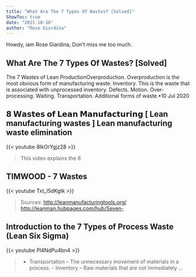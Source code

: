 ```yaml
---
title: "What Are The 7 Types Of Wastes? [Solved]"
ShowToc: true 
date: "2021-10-16"
author: "Rose Giardina" 
---
```


Howdy, iam Rose Giardina, Don’t miss me too much.
## What Are The 7 Types Of Wastes? [Solved]
The 7 Wastes of Lean ProductionOverproduction. Overproduction is the most obvious form of manufacturing waste. 
 Inventory. This is the waste that is associated with unprocessed inventory. 
 Defects. 
 Motion. 
 Over-processing. 
 Waiting. 
 Transportation. 
 Additional forms of waste.•10 Jul 2020

## 𝟴 𝗪𝗮𝘀𝘁𝗲𝘀 𝗼𝗳 𝗟𝗲𝗮𝗻 𝗠𝗮𝗻𝘂𝗳𝗮𝗰𝘁𝘂𝗿𝗶𝗻𝗴  [ Lean manufacturing wastes ] Lean manufacturing waste elimination
{{< youtube 8IkOrYgjz28 >}}
>This video explains the 8 

## TIMWOOD - 7 Wastes
{{< youtube Txt_l5dKgtk >}}
>Sources: http://leanmanufacturingtools.org/ http://leanman.hubpages.com/hub/Seven-

## Introduction to the 7 Types of Process Waste (Lean Six Sigma)
{{< youtube Pl4NdPu4bn4 >}}
>- Transportation – The unnecessary movement of materials in a process. - Inventory – Raw materials that are not immediately ...

